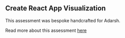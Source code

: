 ## Create React App Visualization

This assessment was bespoke handcrafted for Adarsh.

Read more about this assessment [here](https://react.eogresources.com)
